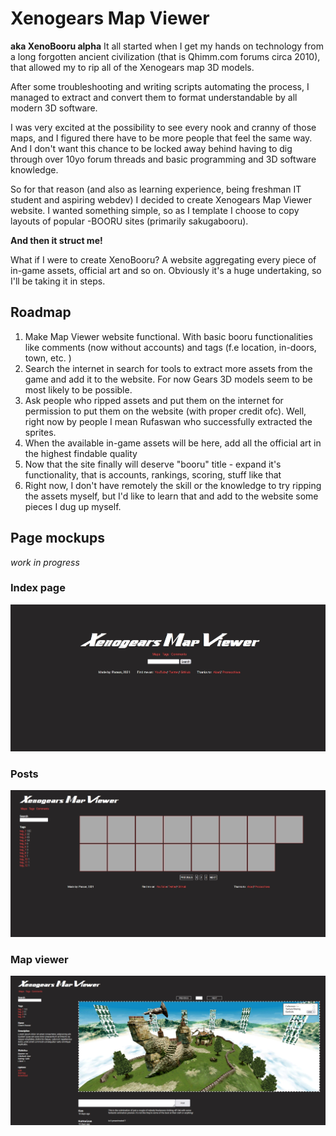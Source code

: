 # Xenogears Map Viewer
**aka XenoBooru alpha**
It all started  when I get my hands on technology from a long forgotten ancient civilization (that is Qhimm.com forums circa 2010), that allowed my to rip all of the Xenogears map 3D models.

After some troubleshooting and writing scripts automating the process, I managed to extract and convert them to format understandable by all modern 3D software.

I was very excited at the possibility to see every nook and cranny of those maps, and I figured there have to be more people that feel the same way. And I don't want this chance to be locked away behind having to dig through over 10yo forum threads and basic programming and 3D software knowledge.

So for that reason (and also as learning experience, being freshman IT student and aspiring webdev) I decided to create Xenogears Map Viewer website. I wanted something simple, so as I template I choose to copy layouts of popular -BOORU sites (primarily sakugabooru).

**And then it struct me!**

What if I were to create XenoBooru? A website aggregating every piece of in-game assets, official art and so on. Obviously it's a huge undertaking, so I'll be taking it in steps. 
## Roadmap
1. Make Map Viewer website functional. With basic booru functionalities like comments (now without accounts) and tags (f.e location, in-doors, town, etc. )
2. Search the internet in search for tools to extract more assets from the game and add it to the website. For now Gears 3D models seem to be most likely to be possible.
3. Ask people who  ripped assets and put them on the internet for permission to put them on the website (with proper credit ofc). Well, right now by people I mean Rufaswan who successfully extracted the sprites.
4. When the available in-game assets will be here, add all the official art in the highest findable quality
5. Now that the site finally will deserve "booru" title - expand it's functionality, that is accounts, rankings, scoring, stuff like that
6. Right now, I don't have remotely the skill or the knowledge to try ripping the assets myself, but I'd like to learn that and add to the website  some pieces I dug up myself.

## Page mockups
*work in progress*
### Index page
![Index](Info/Screenshot_index.jpg)

### Posts
![Posts](Info/Screenshot_posts.jpg)

### Map viewer
![Map](Info/Screenshot_map.jpg)